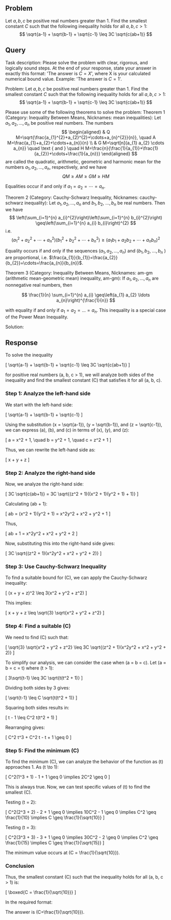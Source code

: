 ## Problem

Let $a, b, c$ be positive real numbers greater than 1. Find the smallest constant $C$ such that the following inequality holds for all $a, b, c > 1$:
$$
\sqrt{a-1} + \sqrt{b-1} + \sqrt{c-1} \leq 3C \sqrt{c(ab+1)}
$$

## Query

Task description: Please solve the problem with clear, rigorous, and logically sound steps. At the end of your response, state your answer in exactly this format: 'The answer is $C=X$', where X is your calculated numerical bound value. Example: 'The answer is $C=1$'.

Problem: Let $a, b, c$ be positive real numbers greater than 1. Find the smallest constant $C$ such that the following inequality holds for all $a, b, c > 1$:
$$
\sqrt{a-1} + \sqrt{b-1} + \sqrt{c-1} \leq 3C \sqrt{c(ab+1)}
$$

Please use some of the following theorems to solve the problem:
Theorem 1 (Category: Inequality Between Means, Nicknames: mean inequalities): Let $a_{1}, a_{2}, \ldots, a_{n}$ be positive real numbers. The numbers
$$
\begin{aligned}
& Q M=\sqrt{\frac{a_{1}^{2}+a_{2}^{2}+\cdots+a_{n}^{2}}{n}}, \quad A M=\frac{a_{1}+a_{2}+\cdots+a_{n}}{n} \\
& G M=\sqrt[n]{a_{1} a_{2} \cdots a_{n}} \quad \text { and } \quad H M=\frac{n}{\frac{1}{a_{1}}+\frac{1}{a_{2}}+\cdots+\frac{1}{a_{n}}}
\end{aligned}
$$
are called the quadratic, arithmetic, geometric and harmonic mean for the numbers $a_{1}, a_{2}, \ldots, a_{n}$, respectively, and we have
$$
Q M \geq A M \geq G M \geq H M
$$

Equalities occur if and only if $a_{1}=a_{2}=\cdots=a_{n}$.

Theorem 2 (Category: Cauchy-Schwarz Inequality, Nicknames: cauchy-schwarz inequality): Let $a_{1}, a_{2}, \ldots, a_{n}$ and $b_{1}, b_{2}$, $\ldots, b_{n}$ be real numbers. Then we have
$$
\left(\sum_{i=1}^{n} a_{i}^{2}\right)\left(\sum_{i=1}^{n} b_{i}^{2}\right) \geq\left(\sum_{i=1}^{n} a_{i} b_{i}\right)^{2}
$$
i.e.
$$
\left(a_{1}^{2}+a_{2}^{2}+\cdots+a_{n}^{2}\right)\left(b_{1}^{2}+b_{2}^{2}+\cdots+b_{n}^{2}\right) \geq\left(a_{1} b_{1}+a_{2} b_{2}+\cdots+a_{n} b_{n}\right)^{2}
$$

Equality occurs if and only if the sequences $\left(a_{1}, a_{2}, \ldots, a_{n}\right)$ and $\left(b_{1}, b_{2}\right.$, $\ldots, b_{n}$ ) are proportional, i.e. $\frac{a_{1}}{b_{1}}=\frac{a_{2}}{b_{2}}=\cdots=\frac{a_{n}}{b_{n}}$.

Theorem 3 (Category: Inequality Between Means, Nicknames: am-gm (arithmetic mean-geometric mean) inequality, am-gm): If $a_{1}, a_{2}, \ldots, a_{n}$ are nonnegative real numbers, then

$$
\frac{1}{n} \sum_{i=1}^{n} a_{i} \geq\left(a_{1} a_{2} \ldots a_{n}\right)^{\frac{1}{n}}
$$

with equality if and only if $a_{1}=a_{2}=\ldots=a_{n}$. This inequality is a special case of the Power Mean Inequality.

Solution:

## Response

To solve the inequality 

\[
\sqrt{a-1} + \sqrt{b-1} + \sqrt{c-1} \leq 3C \sqrt{c(ab+1)}
\]

for positive real numbers \(a, b, c > 1\), we will analyze both sides of the inequality and find the smallest constant \(C\) that satisfies it for all \(a, b, c\).

### Step 1: Analyze the left-hand side

We start with the left-hand side:

\[
\sqrt{a-1} + \sqrt{b-1} + \sqrt{c-1}
\]

Using the substitution \(x = \sqrt{a-1}\), \(y = \sqrt{b-1}\), and \(z = \sqrt{c-1}\), we can express \(a\), \(b\), and \(c\) in terms of \(x\), \(y\), and \(z\):

\[
a = x^2 + 1, \quad b = y^2 + 1, \quad c = z^2 + 1
\]

Thus, we can rewrite the left-hand side as:

\[
x + y + z
\]

### Step 2: Analyze the right-hand side

Now, we analyze the right-hand side:

\[
3C \sqrt{c(ab+1)} = 3C \sqrt{(z^2 + 1)((x^2 + 1)(y^2 + 1) + 1)}
\]

Calculating \(ab + 1\):

\[
ab = (x^2 + 1)(y^2 + 1) = x^2y^2 + x^2 + y^2 + 1
\]

Thus,

\[
ab + 1 = x^2y^2 + x^2 + y^2 + 2
\]

Now, substituting this into the right-hand side gives:

\[
3C \sqrt{(z^2 + 1)(x^2y^2 + x^2 + y^2 + 2)}
\]

### Step 3: Use Cauchy-Schwarz Inequality

To find a suitable bound for \(C\), we can apply the Cauchy-Schwarz inequality:

\[
(x + y + z)^2 \leq 3(x^2 + y^2 + z^2)
\]

This implies:

\[
x + y + z \leq \sqrt{3} \sqrt{x^2 + y^2 + z^2}
\]

### Step 4: Find a suitable \(C\)

We need to find \(C\) such that:

\[
\sqrt{3} \sqrt{x^2 + y^2 + z^2} \leq 3C \sqrt{(z^2 + 1)(x^2y^2 + x^2 + y^2 + 2)}
\]

To simplify our analysis, we can consider the case when \(a = b = c\). Let \(a = b = c = t\) where \(t > 1\):

\[
3\sqrt{t-1} \leq 3C \sqrt{t(t^2 + 1)}
\]

Dividing both sides by 3 gives:

\[
\sqrt{t-1} \leq C \sqrt{t(t^2 + 1)}
\]

Squaring both sides results in:

\[
t - 1 \leq C^2 t(t^2 + 1)
\]

Rearranging gives:

\[
C^2 t^3 + C^2 t - t + 1 \geq 0
\]

### Step 5: Find the minimum \(C\)

To find the minimum \(C\), we can analyze the behavior of the function as \(t\) approaches 1. As \(t \to 1\):

\[
C^2(1^3 + 1) - 1 + 1 \geq 0 \implies 2C^2 \geq 0
\]

This is always true. Now, we can test specific values of \(t\) to find the smallest \(C\). 

Testing \(t = 2\):

\[
C^2(2^3 + 2) - 2 + 1 \geq 0 \implies 10C^2 - 1 \geq 0 \implies C^2 \geq \frac{1}{10} \implies C \geq \frac{1}{\sqrt{10}}
\]

Testing \(t = 3\):

\[
C^2(3^3 + 3) - 3 + 1 \geq 0 \implies 30C^2 - 2 \geq 0 \implies C^2 \geq \frac{1}{15} \implies C \geq \frac{1}{\sqrt{15}}
\]

The minimum value occurs at \(C = \frac{1}{\sqrt{10}}\).

### Conclusion

Thus, the smallest constant \(C\) such that the inequality holds for all \(a, b, c > 1\) is:

\[
\boxed{C = \frac{1}{\sqrt{10}}}
\]

In the required format:

The answer is \(C=\frac{1}{\sqrt{10}}\).